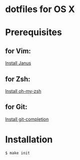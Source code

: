 dotfiles for OS X
========

# Prerequisites 

## for Vim: 

[Install Janus](https://github.com/carlhuda/janus)

## for Zsh: 

[Install oh-my-zsh](https://github.com/robbyrussell/oh-my-zsh)

## for Git: 

[Install git-completion](https://github.com/git/git/blob/master/contrib/completion/git-completion.bash)


# Installation
`$ make init`
